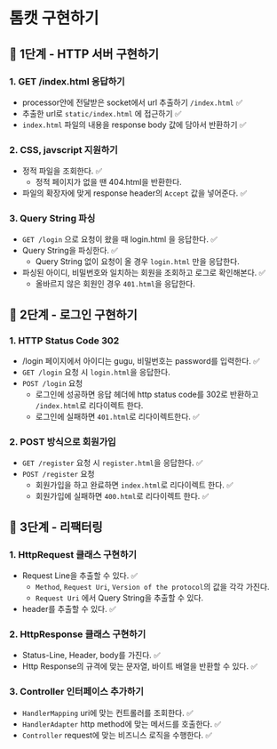 # 톰캣 구현하기

## 🚀 1단계 - HTTP 서버 구현하기
### 1. GET /index.html 응답하기

- processor안에 전달받은 socket에서 url 추출하기 `/index.html`  ✅
- 추출한 url로 `static/index.html` 에 접근하기 ✅
- `index.html` 파일의 내용을 response body 값에 담아서 반환하기 ✅

### 2. CSS, javscript 지원하기

- 정적 파일을 조회한다. ✅
  - 정적 페이지가 없을 땐 404.html을 반환한다.
- 파일의 확장자에 맞게 response header의 `Accept`  값을 넣어준다. ✅

### 3. Query String 파싱

- `GET /login` 으로 요청이 왔을 때 login.html 을 응답한다. ✅
- Query String을 파싱한다. ✅
  - Query String 없이 요청이 올 경우 `login.html` 만을 응답한다.
- 파싱된 아이디, 비밀번호와 일치하는 회원을 조회하고 로그로 확인해본다. ✅
  - 올바르지 않은 회원인 경우 `401.html`을 응답한다.

## 🚀 2단계 - 로그인 구현하기
### 1. HTTP Status Code 302

- /login 페이지에서 아이디는 gugu, 비밀번호는 password를 입력한다. ✅
- `GET /login` 요청 시 `login.html`을 응답한다.
- `POST /login` 요청
  - 로그인에 성공하면 응답 헤더에 http status code를 302로 반환하고 `/index.html`로 리다이렉트 한다.
  - 로그인에 실패하면 `401.html`로 리다이렉트한다. ✅

### 2. POST 방식으로 회원가입

- `GET /register` 요청 시 `register.html`을 응답한다. ✅
- `POST /register` 요청
  - 회원가입을 하고 완료하면 `index.html`로 리다이렉트 한다. ✅
  - 회원가입에 실패하면 `400.html`로 리다이렉트 한다. ✅

## 🚀 3단계 - 리팩터링
### 1. HttpRequest 클래스 구현하기

- Request Line을 추출할 수 있다. ✅
  - `Method`, `Request Uri`, `Version of the protocol`의 값을 각각 가진다.
  - `Request Uri` 에서 Query String을 추출할 수 있다.
- header를 추출할 수 있다. ✅

### 2. HttpResponse 클래스 구현하기

- Status-Line, Header, body를 가진다. ✅
- Http Response의 규격에 맞는 문자열, 바이트 배열을 반환할 수 있다. ✅

### 3. Controller 인터페이스 추가하기

- `HandlerMapping` uri에 맞는 컨트롤러를 조회한다. ✅
- `HandlerAdapter` http method에 맞는 메서드를 호출한다. ✅
- `Controller` request에 맞는 비즈니스 로직을 수행한다. ✅

